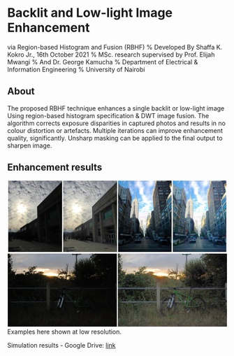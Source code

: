 # Backlit and Low-light Image Enhancement
via Region-based Histogram and Fusion (RBHF)
% Developed By Shaffa K. Kokro Jr., 16th October 2021
% MSc. research supervised by Prof. Elijah Mwangi 
% And Dr. George Kamucha
% Department of Electrical & Information Engineering
% University of Nairobi

## About
The proposed RBHF technique enhances a single backlit or low-light image
Using region-based histogram specification & DWT image fusion. The algorithm corrects exposure disparities in captured photos and results in no colour distortion or artefacts. Multiple iterations can improve enhancement quality, significantly. Unsharp masking can be applied to the final output to sharpen image.

## Enhancement results
<img src="samp1.jpg" width="800">
Examples here shown at low resolution.

Simulation results - Google Drive:
[link](https://drive.google.com/drive/folders/1j2nIyDCAfHpSuQhMeq0uhxcdnH3hOqJ9?usp=sharing)
